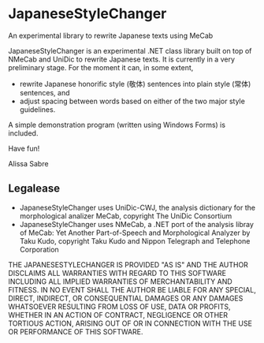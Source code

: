 JapaneseStyleChanger
====================
An experimental library to rewrite Japanese texts using MeCab

JapaneseStyleChanger is an experimental .NET class library built on top of NMeCab and UniDic to rewrite Japanese texts.
It is currently in a very preliminary stage.
For the moment it can, in some extent,
- rewrite Japanese honorific style (敬体) sentences into plain style (常体) sentences, and
- adjust spacing between words based on either of the two major style guidelines.

A simple demonstration program (written using Windows Forms) is included.

Have fun!

Alissa Sabre

## Legalease

- JapaneseStyleChanger uses UniDic-CWJ, the analysis dictionary for the morphological analizer MeCab, copyright The UniDic Consortium
- JapaneseStyleChanger uses NMeCab, a .NET port of the analysis libray of MeCab: Yet Another Part-of-Speech and Morphological Analyzer by Taku Kudo, copyright Taku Kudo and Nippon Telegraph and Telephone Corporation

THE JAPANESESTYLECHANGER IS PROVIDED "AS IS" AND THE AUTHOR DISCLAIMS ALL WARRANTIES WITH REGARD TO THIS SOFTWARE INCLUDING ALL IMPLIED WARRANTIES OF MERCHANTABILITY AND FITNESS. IN NO EVENT SHALL THE AUTHOR BE LIABLE FOR ANY SPECIAL, DIRECT, INDIRECT, OR CONSEQUENTIAL DAMAGES OR ANY DAMAGES WHATSOEVER RESULTING FROM LOSS OF USE, DATA OR PROFITS, WHETHER IN AN ACTION OF CONTRACT, NEGLIGENCE OR OTHER TORTIOUS ACTION, ARISING OUT OF OR IN CONNECTION WITH THE USE OR PERFORMANCE OF THIS SOFTWARE.
